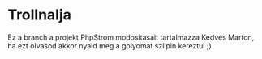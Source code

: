 # Trollnalja
Ez a branch a projekt PhpStrom modositasait tartalmazza
Kedves Marton, ha ezt olvasod akkor nyald meg a golyomat szlipin kereztul ;)

